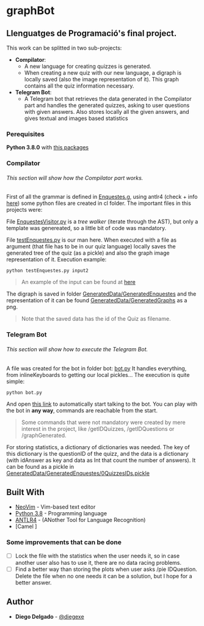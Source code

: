 # graphBot
## Llenguatges de Programació's final project.
This work can be splitted in two sub-projects:
  * **Compilator**:
    * A new language for creating quizzes is generated.
    * When creating a new quiz with our new language, a digraph is locally saved (also the image representation of it). This graph contains all the quiz information necessary.
  * **Telegram Bot**:
    * A Telegram bot that retrieves the data generated in the Compilator part and handles the generated quizzes, asking to user questions with given answers. Also stores locally all the given answers, and gives textual and images based statistics
### Perequisites
**Python 3.8.0** with [this packages](requirements.txt)
### Compilator
###### This section will show how the Compilator part works.
First of all the grammar is defined in [Enquestes.g](cl/Enquestes.g), using antlr4 (check + info [here](https://gebakx.github.io/Python3/compiladors.html#2)) some python files are created in cl folder. The important files in this projects were:

File [EnquestesVisitor.py](cl/EnquestesVisitor.py) is a *tree walker* (iterate through the AST), but only a template was genereated, so a little bit of code was mandatory.

File [testEnquestes.py](cl/testEnquestes.py) is our man here. When executed with a file as argument (that file has to be in our quiz language) locally saves the generated tree of the quiz (as a pickle) and also the graph image representation of it.
Execution example:
```
python testEnquestes.py input2
```
> An example of the input can be found at [here](http://gebakx.github.io/QuizBot/#compilador)

The digraph is saved in folder [GeneratedData/GeneratedEnquestes](GeneratedData/GeneratedEnquestes) and the representation of it can be found [GeneratedData/GeneratedGraphs](GeneratedData/GeneratedGraphs) as a png. 
> Note that the saved data has the id of the Quiz as filename.
### Telegram Bot
###### This section will show how to execute the Telegram Bot.
A file was created for the bot in folder bot: [bot.py](bot/bot.py)
It handles everything, from inlineKeyboards to getting our local pickles... 
The execution is quite simple:
```
python bot.py
```
And open [this link](https://t.me/DiegoDelgado_graphBot) to automatically start talking to the bot.
You can play with the bot in **any way**, commands are reachable from the start.
> Some commands that were not mandatory were created by mere interest in the project, like /getIDQuizzes, /getIDQuestions or /graphGenerated.

For storing statistics, a dictionary of dictionaries was needed. The key of this dictionary is the questionID of the quizz, and the data is a dictionary (with idAnswer as key and data as Int that count the number of answers). It can be found as a pickle in [GeneratedData/GeneratedEnquestes/0QuizzesIDs.pickle](GeneratedData/GeneratedEnquestes/0QuizzesIDs.pickle)

## Built With
* [NeoVim](https://neovim.io/) - Vim-based text editor
* [Python 3.8](https://www.python.org/downloads/release/python-380) - Programming language
* [ANTLR4](https://github.com/antlr/antlr4/blob/master/doc/python-target.md) - (ANother Tool for Language Recognition)
* [Camel ]

### Some improvements that can be done
- [ ] Lock the file with the statistics when the user needs it, so in case another user also has to use it, there are no data racing problems.
- [ ] Find a better way than storing the plots when user asks /pie IDQuestion. Delete the file when no one needs it can be a solution, but I hope for a better answer.

## Author
* **Diego Delgado** - [@diegexe](https://github.com/diegexe)



